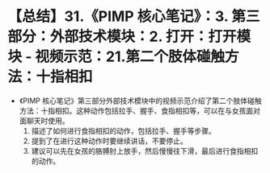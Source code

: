 # 【总结】31.《PIMP 核心笔记》：3. 第三部分：外部技术模块：2. 打开：打开模块 - 视频示范：21.第二个肢体碰触方法：十指相扣

-   《PIMP 核心笔记》第三部分外部技术模块中的视频示范介绍了第二个肢体碰触方法：十指相扣。这种动作包括拉手、握手、食指相扣等，可以在与女孩面对面聊天时使用。
    1.  描述了如何进行食指相扣的动作，包括拉手、握手等步骤。
    2.  提到了在进行这种动作时要继续讲话，不要停止。
    3.  建议可以先在女孩的胳膊肘上放手，然后慢慢往下滑，最后进行食指相扣的动作。